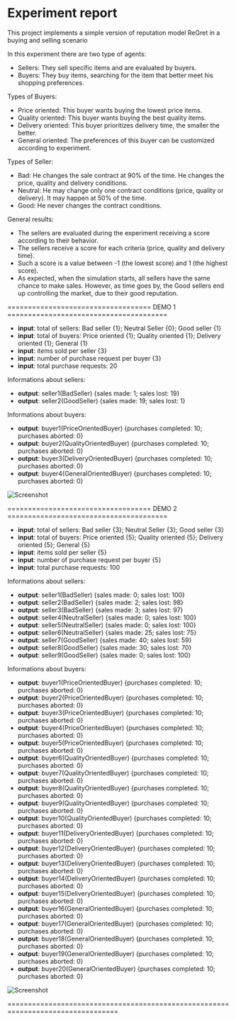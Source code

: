 # Experiment report
This project implements a simple version of reputation model ReGret in a buying and selling scenario

In this experiment there are two type of agents:
 - Sellers: They sell specific items and are evaluated by buyers.
 - Buyers: They buy items, searching for the item that better meet his shopping preferences.

Types of Buyers:
 - Price oriented: This buyer wants buying the lowest price items.
 - Quality oriented: This buyer wants buying the best quality items.
 - Delivery oriented: This buyer prioritizes delivery time, the smaller the better.
 - General oriented: The preferences of this buyer can be customized according to experiment.

Types of Seller:
 - Bad: He changes the sale contract at 90% of the time. He changes the price, quality and delivery conditions.
 - Neutral: He may change only one contract conditions (price, quality or delivery). It may happen at 50% of the time.
 - Good: He never changes the contract conditions.

General results:
 - The sellers are evaluated during the experiment receiving a score according to their behavior.
 - The sellers receive a score for each criteria (price, quality and delivery time).
 - Such a score is a value between -1 (the lowest score) and 1 (the highest score).
 - As expected, when the simulation starts, all sellers have the same chance to make sales. 
 However, as time goes by, the Good sellers end up controlling the market, due to their good reputation.
 
=================================== DEMO 1 =======================================<br> 
- <b>input</b>: total of sellers: Bad seller {1}; Neutral Seller {0}; Good seller {1}
- <b>input</b>: total of buyers: Price oriented {1}; Quality oriented {1}; Delivery oriented {1}; General {1}
- <b>input</b>: items sold per seller {3}
- <b>input</b>: number of purchase request per buyer {3}
- <b>input</b>: total purchase requests: 20

Informations about sellers:
 - <b>output</b>: seller1(BadSeller) {sales made: 1; sales lost: 19}
 - <b>output</b>: seller2(GoodSeller) {sales made: 19; sales lost: 1}

Informations about buyers:
- <b>output</b>: buyer1(PriceOrientedBuyer) {purchases completed: 10; purchases aborted: 0}
- <b>output</b>: buyer2(QualityOrientedBuyer) {purchases completed: 10; purchases aborted: 0}
- <b>output</b>: buyer3(DeliveryOrientedBuyer) {purchases completed: 10; purchases aborted: 0}
- <b>output</b>: buyer4(GeneralOrientedBuyer) {purchases completed: 10; purchases aborted: 0}

![Screenshot](https://user-images.githubusercontent.com/42413563/73758981-0bd6cd00-474a-11ea-8712-ed395bae84d8.png)

=================================== DEMO 2 =======================================<br> 
- <b>input</b>: total of sellers: Bad seller {3}; Neutral Seller {3}; Good seller {3}
- <b>input</b>: total of buyers: Price oriented {5}; Quality oriented {5}; Delivery oriented {5}; General {5}
- <b>input</b>: items sold per seller {5}
- <b>input</b>: number of purchase request per buyer {5}
- <b>input</b>: total purchase requests: 100

Informations about sellers:
- <b>output</b>: seller1(BadSeller) {sales made: 0; sales lost: 100}
- <b>output</b>: seller2(BadSeller) {sales made: 2; sales lost: 98}
- <b>output</b>: seller3(BadSeller) {sales made: 3; sales lost: 97}
- <b>output</b>: seller4(NeutralSeller) {sales made: 0; sales lost: 100}
- <b>output</b>: seller5(NeutralSeller) {sales made: 0; sales lost: 100}
- <b>output</b>: seller6(NeutralSeller) {sales made: 25; sales lost: 75}
- <b>output</b>: seller7(GoodSeller) {sales made: 40; sales lost: 59}
- <b>output</b>: seller8(GoodSeller) {sales made: 30; sales lost: 70}
- <b>output</b>: seller9(GoodSeller) {sales made: 0; sales lost: 100}

Informations about buyers:
- <b>output</b>: buyer1(PriceOrientedBuyer) {purchases completed: 10; purchases aborted: 0}
- <b>output</b>: buyer2(PriceOrientedBuyer) {purchases completed: 10; purchases aborted: 0}
- <b>output</b>: buyer3(PriceOrientedBuyer) {purchases completed: 10; purchases aborted: 0}
- <b>output</b>: buyer4(PriceOrientedBuyer) {purchases completed: 10; purchases aborted: 0}
- <b>output</b>: buyer5(PriceOrientedBuyer) {purchases completed: 10; purchases aborted: 0}
- <b>output</b>: buyer6(QualityOrientedBuyer) {purchases completed: 10; purchases aborted: 0}
- <b>output</b>: buyer7(QualityOrientedBuyer) {purchases completed: 10; purchases aborted: 0}
- <b>output</b>: buyer8(QualityOrientedBuyer) {purchases completed: 10; purchases aborted: 0}
- <b>output</b>: buyer9(QualityOrientedBuyer) {purchases completed: 10; purchases aborted: 0}
- <b>output</b>: buyer10(QualityOrientedBuyer) {purchases completed: 10; purchases aborted: 0}
- <b>output</b>: buyer11(DeliveryOrientedBuyer) {purchases completed: 10; purchases aborted: 0}
- <b>output</b>: buyer12(DeliveryOrientedBuyer) {purchases completed: 10; purchases aborted: 0}
- <b>output</b>: buyer13(DeliveryOrientedBuyer) {purchases completed: 10; purchases aborted: 0}
- <b>output</b>: buyer14(DeliveryOrientedBuyer) {purchases completed: 10; purchases aborted: 0}
- <b>output</b>: buyer15(DeliveryOrientedBuyer) {purchases completed: 10; purchases aborted: 0}
- <b>output</b>: buyer16(GeneralOrientedBuyer) {purchases completed: 10; purchases aborted: 0}
- <b>output</b>: buyer17(GeneralOrientedBuyer) {purchases completed: 10; purchases aborted: 0}
- <b>output</b>: buyer18(GeneralOrientedBuyer) {purchases completed: 10; purchases aborted: 0}
- <b>output</b>: buyer19(GeneralOrientedBuyer) {purchases completed: 10; purchases aborted: 0}
- <b>output</b>: buyer20(GeneralOrientedBuyer) {purchases completed: 10; purchases aborted: 0}

![Screenshot](https://user-images.githubusercontent.com/42413563/73761050-06c74d00-474d-11ea-9346-37fdca0c2dd4.png)

=================================================================================
